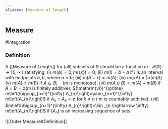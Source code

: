 ```yaml
---
aliases: [measure of length]
---
```

## Measure
#Integration 
### Definition
A [[Measure of Length]] for (all) subsets of $\mathbb{R}$ should be a function $m: \mathcal{P}(\mathbb{R}) \rightarrow[0, \infty]$ satisfying:
(i) $m(\emptyset)=0, m(\{x\})=0$;
(ii) $m(I)=b-a$ if $I$ is an interval with endpoints $a, b$, where $a<b$;
(iii) $m(A+x)=m(A)$;
(iv) $m(\alpha A)=|\alpha| m(A)$
(v) $m(A) \leq m(B)$ if $A \subseteq B ; \quad(m$ is monotone);
(vi) $m(A \cup B)=m(A)+m(B)$ if $A \cap B=\emptyset(m$ is finitely additive);
$(\mathrm{vi})^{\prime} m\left(\bigcup_{n=1}^{\infty} A_{n}\right)=\sum_{n=1}^{\infty} m\left(A_{n}\right)$ if $A_{n} \cap A_{k}=\emptyset$ for $k \neq n$ ( $m$ is countably additive); (vii) $m\left(\bigcup_{n=1}^{\infty} A_{n}\right)=\lim _{n \rightarrow \infty} m\left(A_{n}\right)$ if $\left(A_{n}\right)$ is an increasing sequence of sets.

![[Outer Measure#Definition]]